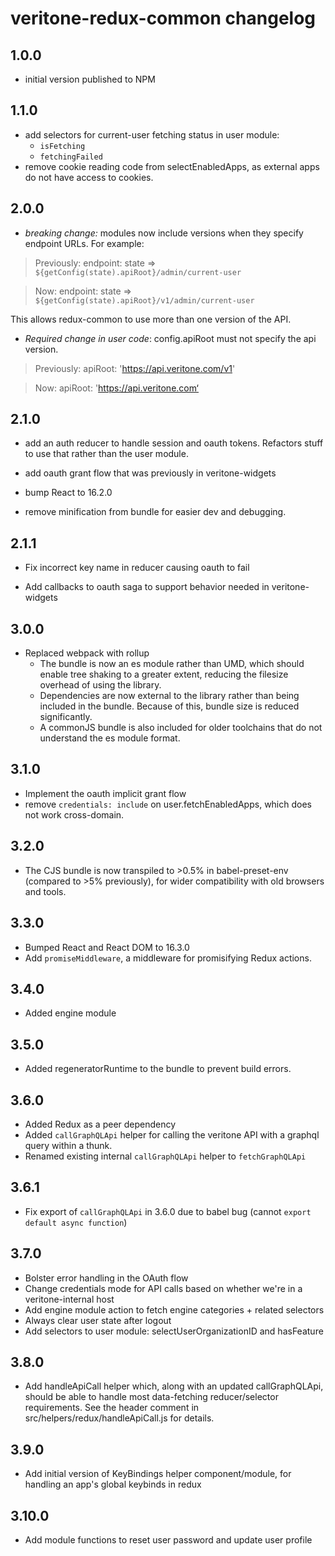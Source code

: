# veritone-redux-common changelog

## 1.0.0
* initial version published to NPM

## 1.1.0
* add selectors for current-user fetching status in user module:
  * `isFetching`
  * `fetchingFailed`
* remove cookie reading code from selectEnabledApps, as external apps do not have access to cookies.

## 2.0.0
* *breaking change:* modules now include versions when they specify endpoint URLs. For example:
> Previously: endpoint: state => `${getConfig(state).apiRoot}/admin/current-user`

> Now: endpoint: state => `${getConfig(state).apiRoot}/v1/admin/current-user`

This allows redux-common to use more than one version of the API.

* *Required change in user code*: config.apiRoot must not specify the api version.


> Previously: apiRoot: 'https://api.veritone.com/v1'

> Now: apiRoot: 'https://api.veritone.com‘

## 2.1.0
* add an auth reducer to handle session and oauth tokens. Refactors stuff to use that rather than the user module.

* add oauth grant flow that was previously in veritone-widgets

* bump React to 16.2.0

* remove minification from bundle for easier dev and debugging.

## 2.1.1
* Fix incorrect key name in reducer causing oauth to fail

* Add callbacks to oauth saga to support behavior needed in veritone-widgets

## 3.0.0
* Replaced webpack with rollup
  * The bundle is now an es module rather than UMD, which should enable tree shaking to a greater extent, reducing the filesize overhead of using the library.
  * Dependencies are now external to the library rather than being included in the bundle. Because of this, bundle size is reduced significantly. 
  * A commonJS bundle is also included for older toolchains that do not understand the es module format.

## 3.1.0
* Implement the oauth implicit grant flow
* remove `credentials: include` on user.fetchEnabledApps, which does not work cross-domain.

## 3.2.0
* The CJS bundle is now transpiled to >0.5% in babel-preset-env (compared to >5% previously), for wider compatibility with old browsers and tools.

## 3.3.0
* Bumped React and React DOM to 16.3.0
* Add `promiseMiddleware`, a middleware for promisifying Redux actions.

## 3.4.0
* Added engine module

## 3.5.0
* Added regeneratorRuntime to the bundle to prevent build errors.

## 3.6.0
* Added Redux as a peer dependency
* Added `callGraphQLApi` helper for calling the veritone API with a graphql query within a thunk.
* Renamed existing internal `callGraphQLApi` helper to `fetchGraphQLApi`

## 3.6.1
* Fix export of `callGraphQLApi` in 3.6.0 due to babel bug (cannot `export default async function`)

## 3.7.0
* Bolster error handling in the OAuth flow
* Change credentials mode for API calls based on whether we're in a veritone-internal host
* Add engine module action to fetch engine categories + related selectors
* Always clear user state after logout
* Add selectors to user module: selectUserOrganizationID and hasFeature

## 3.8.0
* Add handleApiCall helper which, along with an updated callGraphQLApi, should be able to handle most data-fetching reducer/selector requirements. See the header comment in src/helpers/redux/handleApiCall.js for details.

## 3.9.0
* Add initial version of KeyBindings helper component/module, for handling an app's global keybinds in redux

## 3.10.0
* Add module functions to reset user password and update user profile
